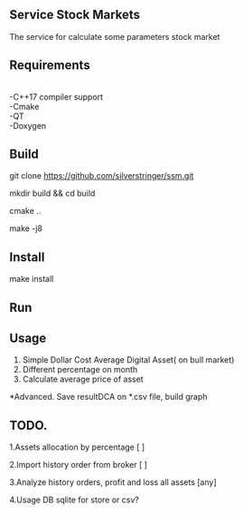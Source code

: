 ## Service Stock Markets
The service for calculate some parameters stock market
## Requirements
<br>-C++17 compiler support
<br>-Cmake
<br>-QT
<br>-Doxygen

## Build
git clone https://github.com/silverstringer/ssm.git

mkdir build && cd build

cmake ..

make -j8

## Install
make install

## Run


## Usage
1) Simple  Dollar Cost Average Digital Asset( on bull market)
2) Different percentage on month
3) Calculate average price of asset

*Advanced. Save resultDCA on *.csv file, build graph

## TODO.
1.Assets allocation by percentage  [ ]

2.Import history order from broker [ ]

3.Analyze history orders, profit and loss all assets [any]

4.Usage DB sqlite for store or csv? 
